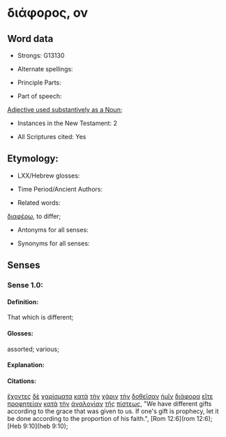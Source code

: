 # διάφορος, ον

<!-- Status: S2=NeedsReview -->
<!-- Lexica used for edits: BDAG, FFM, LN, A-S -->

## Word data

* Strongs: G13130

* Alternate spellings:

* Principle Parts: 

* Part of speech: 

[Adjective used substantively as a Noun](http://ugg.readthedocs.io/en/latest/noun_substantive_adj.html);

* Instances in the New Testament: 2

* All Scriptures cited: Yes

## Etymology: 

* LXX/Hebrew glosses: 

* Time Period/Ancient Authors: 

* Related words: 

[διαφέρω](../G13080/01.md), to differ;

* Antonyms for all senses:

* Synonyms for all senses: 

## Senses 

### Sense 1.0:

#### Definition: 

That which is different;

#### Glosses:

assorted; various;

#### Explanation:

#### Citations:

[ἔχοντες](../G21920/01.md) [δὲ](../G11610/01.md) [χαρίσματα](../G54860/01.md) [κατὰ](../G25960/01.md) [τὴν](../G35880/01.md) [χάριν](../G54850/01.md) [τὴν](../G35880/01.md) [δοθεῖσαν](../G13250/01.md) [ἡμῖν](../G14730/01.md) [διάφορα](../G13130/01.md) [εἴτε](../G15350/01.md) [προφητείαν](../G43940/01.md) [κατὰ](../G25960/01.md) [τὴν](../G35880/01.md) [ἀναλογίαν](../G03560/01.md) [τῆς](../G35880/01.md) [πίστεως](../G41020/01.md), 
"We have different gifts according to the grace that was given to us. If one's gift is prophecy, let it be done according to the proportion of his faith.", 
[Rom 12:6](rom 12:6); [Heb 9:10](heb 9:10); 
